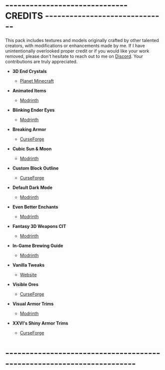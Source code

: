# ------------------------------ CREDITS ------------------------------

This pack includes textures and models originally crafted by other talented creators, with modifications or enhancements made by me. If I have unintentionally overlooked proper credit or if you would like your work removed, please don't hesitate to reach out to me on [Discord](https://discord.gg/rkhVTFKxwu). Your contributions are truly appreciated.

- **3D End Crystals**  
  - [Planet Minecraft](https://www.planetminecraft.com/texture-pack/3d-end-crystals/)

- **Animated Items**  
  - [Modrinth](https://modrinth.com/resourcepack/animated-items)

- **Blinking Ender Eyes**  
  - [Modrinth](https://modrinth.com/resourcepack/blinking-ender-eyes)

- **Breaking Armor**  
  - [CurseForge](https://www.curseforge.com/minecraft/texture-packs/breaking-armor)

- **Cubic Sun & Moon**  
  - [Modrinth](https://modrinth.com/resourcepack/cubic-sun-moon)

- **Custom Block Outline**  
  - [CurseForge](https://www.curseforge.com/minecraft/texture-packs/custom-block-outline)

- **Default Dark Mode**  
  - [Modrinth](https://modrinth.com/resourcepack/default-dark-mode)

- **Even Better Enchants**  
  - [Modrinth](https://modrinth.com/resourcepack/even-better-enchants)

- **Fantasy 3D Weapons CIT**  
  - [Modrinth](https://modrinth.com/resourcepack/fantasy-3d-weapons-cit)

- **In-Game Brewing Guide**  
  - [Modrinth](https://modrinth.com/resourcepack/in-game-brewing-guide)

- **Vanilla Tweaks**  
  - [Website](https://vanillatweaks.net/)

- **Visible Ores**  
  - [CurseForge](https://www.curseforge.com/minecraft/texture-packs/visible-ores)

- **Visual Armor Trims**  
  - [Modrinth](https://modrinth.com/resourcepack/visual-armor-trims)

- **XXVI's Shiny Armor Trims**  
  - [CurseForge](https://www.curseforge.com/minecraft/texture-packs/xxvis-shiny-armor-trims)

# ----------------------------------------------------------------------
